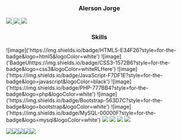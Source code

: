 <h3 align="center">Alerson Jorge</h3>

<a href="https://www.linkedin.com/in/ajotanc/">
<img src="https://img.shields.io/badge/LinkedIn-0077B5?style=for-the-badge&logo=linkedin&logoColor=white" />
</a>
<a href="https://instagram.com/ajotanc">
<img src="https://img.shields.io/badge/Instagram-E4405F?style=for-the-badge&logo=instagram&logoColor=white" />
</a>
<a href="mailto:ajotanc@gmail.com">
<img src="https://img.shields.io/badge/Gmail-D14836?style=for-the-badge&logo=gmail&logoColor=white" />
</a>

<h3 align="center">Skills</h3>
![image]('https://img.shields.io/badge/HTML5-E34F26?style=for-the-badge&logo=html5&logoColor=white') ![image]('BadgeUhttps://img.shields.io/badge/CSS3-1572B6?style=for-the-badge&logo=css3&logoColor=whiteRLHere') ![image]('https://img.shields.io/badge/JavaScript-F7DF1E?style=for-the-badge&logo=javascript&logoColor=black') ![image]('https://img.shields.io/badge/PHP-777BB4?style=for-the-badge&logo=php&logoColor=white') ![image]('https://img.shields.io/badge/Bootstrap-563D7C?style=for-the-badge&logo=bootstrap&logoColor=white') ![image]('https://img.shields.io/badge/MySQL-00000F?style=for-the-badge&logo=mysql&logoColor=white')



<img src="https://img.shields.io/badge/Node.js-43853D?style=for-the-badge&logo=node.js&logoColor=white" />
<img src="https://img.shields.io/badge/React-20232A?style=for-the-badge&logo=react&logoColor=61DAFB" />
<img src="https://img.shields.io/badge/TypeScript-007ACC?style=for-the-badge&logo=typescript&logoColor=white" />
<img src="https://img.shields.io/badge/Sass-CC6699?style=for-the-badge&logo=sass&logoColor=white" />

<img src="https://img.shields.io/badge/Windows-53b7d2?style=for-the-badge&logo=windows&logoColor=white" /><img src="https://img.shields.io/badge/motherboard-x570%20elite-53b7d2?style=for-the-badge&logoColor=white" /><img src="https://img.shields.io/badge/AMD-Ryzen_5_3600-53b7d2?style=for-the-badge&logo=amd&logoColor=white" /><img src="https://img.shields.io/badge/RAM-16GB-53b7d2?style=for-the-badge&logoColor=white" /><img src="https://img.shields.io/badge/AMD-Radeon_RX_580-53b7d2?style=for-the-badge&logo=amd&logoColor=white" />
